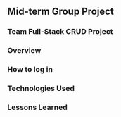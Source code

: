 ## Mid-term Group Project

### Team Full-Stack CRUD Project

### Overview

### How to log in

### Technologies Used

### Lessons Learned
